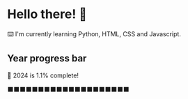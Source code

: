 # Hello there! 👋

⌨️ I'm currently learning Python, HTML, CSS and Javascript.

## Year progress bar

📅 2024 is 1.1% complete!

⬛⬛⬛⬛⬛⬛⬛⬛⬛⬛⬛⬛⬛⬛⬛⬛⬛⬛⬛⬛